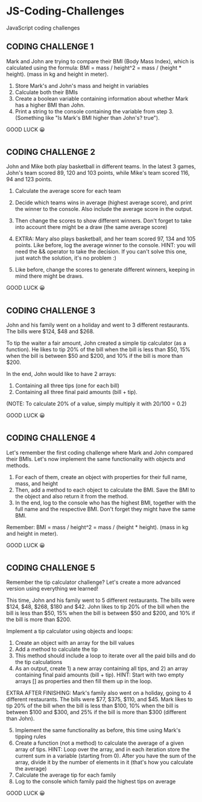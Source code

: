 # JS-Coding-Challenges
 JavaScript coding challenges

## CODING CHALLENGE 1


Mark and John are trying to compare their BMI (Body Mass Index), which is calculated using the formula: BMI = mass / height^2 = mass / (height * height). (mass in kg and height in meter).

1. Store Mark's and John's mass and height in variables
2. Calculate both their BMIs
3. Create a boolean variable containing information about whether Mark has a higher BMI than John.
4. Print a string to the console containing the variable from step 3. (Something like "Is Mark's BMI higher than John's? true"). 

GOOD LUCK 😀

#

## CODING CHALLENGE 2

John and Mike both play basketball in different teams. In the latest 3 games, John's team scored 89, 120 and 103 points, while Mike's team scored 116, 94 and 123 points.

1. Calculate the average score for each team
2. Decide which teams wins in average (highest average score), and print the winner to the console. Also include the average score in the output.
3. Then change the scores to show different winners. Don't forget to take into account there might be a draw (the same average score)

4. EXTRA: Mary also plays basketball, and her team scored 97, 134 and 105 points. Like before, log the average winner to the console. HINT: you will need the && operator to take the decision. If you can't solve this one, just watch the solution, it's no problem :)
5. Like before, change the scores to generate different winners, keeping in mind there might be draws.

GOOD LUCK 😀

#

## CODING CHALLENGE 3

John and his family went on a holiday and went to 3 different restaurants. The bills were $124, $48 and $268.

To tip the waiter a fair amount, John created a simple tip calculator (as a function). He likes to tip 20% of the bill when the bill is less than $50, 15% when the bill is between $50 and $200, and 10% if the bill is more than $200.

In the end, John would like to have 2 arrays:
1) Containing all three tips (one for each bill)
2) Containing all three final paid amounts (bill + tip).

(NOTE: To calculate 20% of a value, simply multiply it with 20/100 = 0.2)

GOOD LUCK 😀

#

## CODING CHALLENGE 4

Let's remember the first coding challenge where Mark and John compared their BMIs. Let's now implement the same functionality with objects and methods.
1. For each of them, create an object with properties for their full name, mass, and height
2. Then, add a method to each object to calculate the BMI. Save the BMI to the object and also return it from the method.
3. In the end, log to the console who has the highest BMI, together with the full name and the respective BMI. Don't forget they might have the same BMI.

Remember: BMI = mass / height^2 = mass / (height * height). (mass in kg and height in meter).

GOOD LUCK 😀

#

## CODING CHALLENGE 5

Remember the tip calculator challenge? Let's create a more advanced version using everything we learned!

This time, John and his family went to 5 different restaurants. The bills were $124, $48, $268, $180 and $42.
John likes to tip 20% of the bill when the bill is less than $50, 15% when the bill is between $50 and $200, and 10% if the bill is more than $200.

Implement a tip calculator using objects and loops:
1. Create an object with an array for the bill values
2. Add a method to calculate the tip
3. This method should include a loop to iterate over all the paid bills and do the tip calculations
4. As an output, create 1) a new array containing all tips, and 2) an array containing final paid amounts (bill + tip). HINT: Start with two empty arrays [] as properties and then fill them up in the loop.


EXTRA AFTER FINISHING: Mark's family also went on a holiday, going to 4 different restaurants. The bills were $77, $375, $110, and $45.
Mark likes to tip 20% of the bill when the bill is less than $100, 10% when the bill is between $100 and $300, and 25% if the bill is more than $300 (different than John).

5. Implement the same functionality as before, this time using Mark's tipping rules
6. Create a function (not a method) to calculate the average of a given array of tips. HINT: Loop over the array, and in each iteration store the current sum in a variable (starting from 0). After you have the sum of the array, divide it by the number of elements in it (that's how you calculate the average)
7. Calculate the average tip for each family
8. Log to the console which family paid the highest tips on average

GOOD LUCK 😀
#
